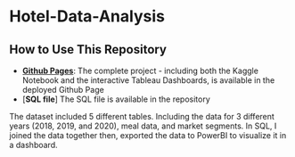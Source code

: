 # Hotel-Data-Analysis

## How to Use This Repository
- [**Github Pages**](https://ajaanek.github.io/Hotel-Data-Analysis/): The complete project - including both the Kaggle Notebook and the interactive Tableau Dashboards, is available in the deployed Github Page
- [**SQL file**] The SQL file is available in the repository




The dataset included 5 different tables. Including the data for 3 different years (2018, 2019, and 2020), meal data, and market segments. In SQL, I joined the data together then, exported the data to PowerBI to visualize it in a dashboard. 
